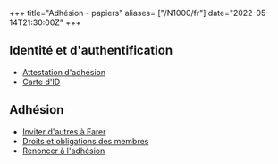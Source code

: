 +++
title="Adhésion - papiers"
aliases= ["/N1000/fr"]
date="2022-05-14T21:30:00Z"
+++

## Identité et d'authentification
- [Attestation d'adhésion](@/membership/obtain-certificate.fr.md)
- [Carte d'ID](/N1005)

## Adhésion
- [Inviter d'autres à Farer](@/membership/invite-others.md)
- [Droits et obligations des membres](@/membership/user-rights.md)
- [Renoncer à l'adhésion](/N1004)